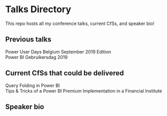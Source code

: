 # Talks Directory
This repo hosts all my conference talks, current CfSs, and speaker bio!

## Previous talks  
Power User Days Belgium September 2019 Edition  
Power BI Gebruikersdag 2019  

## Current CfSs that could be delivered  
Query Folding in Power BI  
Tips & Tricks of a Power BI Premium Implementation in a Financial Institute  

## Speaker bio  
